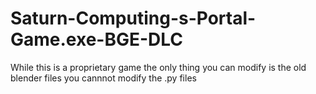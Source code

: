 # Saturn-Computing-s-Portal-Game.exe-BGE-DLC
While this is a proprietary game the only thing you can modify is the old blender files you cannnot modify the .py files
